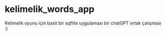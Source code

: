 # kelimelik_words_app

Kelimelik oyunu için basit bir sqflite uygulaması
bir chatGPT ortak çalışması :)

